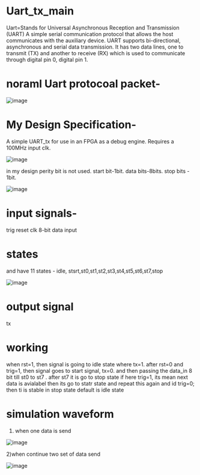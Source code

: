 # Uart_tx_main
Uart=Stands for Universal Asynchronous Reception and Transmission (UART)
A simple serial communication protocol that allows the host communicates with the auxiliary device.
UART supports bi-directional, asynchronous and serial data transmission.
It has two data lines, one to transmit (TX) and another to receive (RX) which is used to communicate through digital pin 0, digital pin 1.

# noraml Uart protocoal packet-

![image](https://user-images.githubusercontent.com/72481400/118706125-a3c0d300-b836-11eb-8eb0-570e9d253bf7.png)

# My Design Specification-
A simple UART_tx  for use in an FPGA as a debug engine.  Requires a 100MHz input clk.

![image](https://user-images.githubusercontent.com/72481400/118713084-2a79ae00-b83f-11eb-9932-5a37e356ba79.png)


in my design perity bit is not used. 
start bit-1bit.
data bits-8bits.
stop bits - 1bit.

![image](https://user-images.githubusercontent.com/72481400/118707251-edf68400-b837-11eb-93be-16aded833837.png)


# input signals-
trig
reset
clk
8-bit data input

# states
and have 11 states - idle, stsrt,st0,st1,st2,st3,st4,st5,st6,st7,stop

![image](https://user-images.githubusercontent.com/72481400/118707293-f77fec00-b837-11eb-9b5e-6d115b6c6ef2.png)


# output signal
tx

# working
when rst=1, then signal is going to idle state where  tx=1.
after rst=0 and trig=1, then signal goes to start signal, tx=0.
and then passing the data_in 8 bit till st0 to st7 .
after st7 it is go to stop state if here trig=1, its mean next data is avialabel then its go to statr state and repeat this again
and id trig=0; then ti is stable in stop state
default is idle state

# simulation waveform 
1) when one data is send

![image](https://user-images.githubusercontent.com/72481400/118707438-2ac27b00-b838-11eb-8e2b-450eda906806.png)


2)when continue two set of data send

![image](https://user-images.githubusercontent.com/72481400/118712416-63655300-b83e-11eb-85f8-e248384a6457.png)

